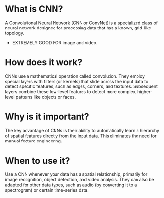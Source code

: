 # What is CNN?
A Convolutional Neural Network (CNN or ConvNet) is a specialized class of neural network designed for processing data that has a known, grid-like topology. 
- EXTREMELY GOOD FOR image and video.

# How does it work?
CNNs use a mathematical operation called convolution. They employ special layers with filters (or kernels) that slide across the input data to detect specific features, such as edges, corners, and textures. Subsequent layers combine these low-level features to detect more complex, higher-level patterns like objects or faces.

# Why is it important?
The key advantage of CNNs is their ability to automatically learn a hierarchy of spatial features directly from the input data. This eliminates the need for manual feature engineering.

# When to use it?
Use a CNN whenever your data has a spatial relationship, primarily for image recognition, object detection, and video analysis. They can also be adapted for other data types, such as audio (by converting it to a spectrogram) or certain time-series data.